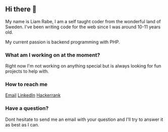 ## Hi there 👋
My name is Liam Rabe, I am a self taught coder from the wonderful land
of Sweden. I've been writing code for the web since I was around 10-11 years old.

My current passion is backend programming with PHP.

### What am I working on at the moment?
Right now I'm not working on anything special but is always looking for
fun projects to help with.

### How to reach me
[Email](mailto:liamrabe@hotmail.com)
[LinkedIn](https://linkedin.com/in/liamrabe)
[Hackerrank](https://www.hackerrank.com/liamrabe)

### Have a question?
Dont hesitate to send me an email with your question and I'll try to answer
it as best as I can.
